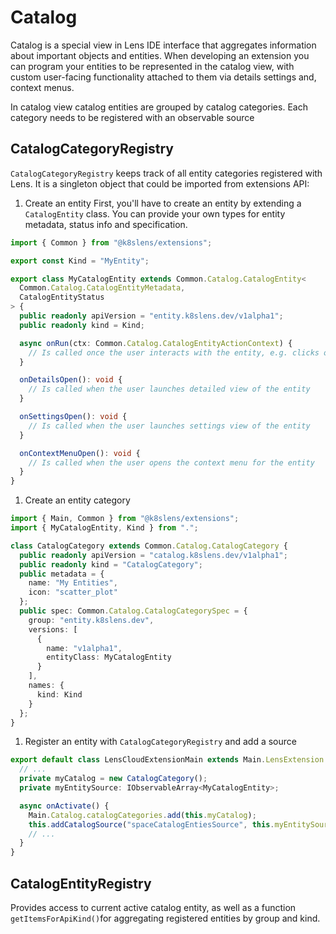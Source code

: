 # Catalog
Catalog is a special view in Lens IDE interface that aggregates information about important objects and entities.
When developing an extension you can program your entities to be represented in the catalog view, with custom user-facing functionality attached to them via details settings and, context menus.

In catalog view catalog entities are grouped by catalog categories. Each category needs to be registered with an observable source

## CatalogCategoryRegistry
`CatalogCategoryRegistry` keeps track of all entity categories registered with Lens. It is a singleton object that could be imported from extensions API:

1. Create an entity
First, you'll have to create an entity by extending a `CatalogEntity` class. You can provide your own types for entity metadata, status info and specification.
  ```typescript
  import { Common } from "@k8slens/extensions";

  export const Kind = "MyEntity";

  export class MyCatalogEntity extends Common.Catalog.CatalogEntity<
    Common.Catalog.CatalogEntityMetadata,
    CatalogEntityStatus
  > {
    public readonly apiVersion = "entity.k8slens.dev/v1alpha1";
    public readonly kind = Kind;

    async onRun(ctx: Common.Catalog.CatalogEntityActionContext) {
      // Is called once the user interacts with the entity, e.g. clicks on a hotbar item
    }

    onDetailsOpen(): void {
      // Is called when the user launches detailed view of the entity
    }

    onSettingsOpen(): void {
      // Is called when the user launches settings view of the entity
    }

    onContextMenuOpen(): void {
      // Is called when the user opens the context menu for the entity
    }
  }
  ```
1. Create an entity category
  ```typescript
  import { Main, Common } from "@k8slens/extensions";
  import { MyCatalogEntity, Kind } from ".";

  class CatalogCategory extends Common.Catalog.CatalogCategory {
    public readonly apiVersion = "catalog.k8slens.dev/v1alpha1";
    public readonly kind = "CatalogCategory";
    public metadata = {
      name: "My Entities",
      icon: "scatter_plot"
    };
    public spec: Common.Catalog.CatalogCategorySpec = {
      group: "entity.k8slens.dev",
      versions: [
        {
          name: "v1alpha1",
          entityClass: MyCatalogEntity
        }
      ],
      names: {
        kind: Kind
      }
    };
  }
  ```

1. Register an entity with `CatalogCategoryRegistry` and add a source

```typescript
export default class LensCloudExtensionMain extends Main.LensExtension {
  // ...
  private myCatalog = new CatalogCategory();
  private myEntitySource: IObservableArray<MyCatalogEntity>;

  async onActivate() {
    Main.Catalog.catalogCategories.add(this.myCatalog);
    this.addCatalogSource("spaceCatalogEntiesSource", this.myEntitySource);
    // ...
  }
}
```

## CatalogEntityRegistry
Provides access to current active catalog entity, as well as a function `getItemsForApiKind()`for aggregating registered entities by group and kind.